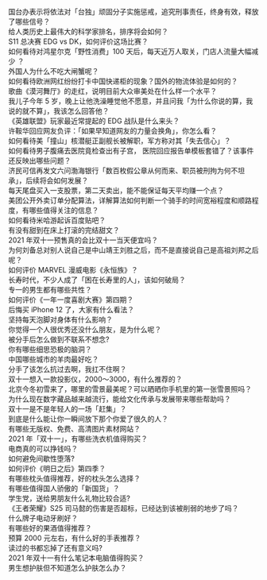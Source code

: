 国台办表示将依法对「台独」顽固分子实施惩戒，追究刑事责任，终身有效，释放了哪些信号？  
给人类历史上最伟大的科学家排名，排序将会如何？  
S11 总决赛 EDG vs DK，如何评价这场比赛？  
如何看待对鸿星尔克「野性消费」100 天后，每天近万人取关，门店人流量大幅减少 ？  
外国人为什么不吃大闸蟹呢？  
如何看待欧洲网红纷纷打卡中国快递柜的现象？国外的物流体验是如何的？  
歌曲《漠河舞厅》的走红，说明目前大众审美处在什么样一个水平？  
我儿子今年 5 岁，晚上让他洗澡睡觉他不愿意，并且问我「为什么你说的算，我说的就不算」，我该怎么回答他？  
《英雄联盟》玩家最近常提起的 EDG 战队是什么来头？  
许鞍华回应网友负评：「如果早知道网友的力量会换角」，你怎么看？  
如何看待美「撞山」核潜艇正副舰长被解职，军方称对其「失去信心」？  
如何看待男子腹痛去医院竟检查出有子宫， 医院回应报告单模板套错了？该事件还反映出哪些问题？  
济民可信再发文六问渤海银行「数百枚假公章从何而来、职员被刑拘为何不坦承」，后续将会如何发展？  
每天尾盘买入一支股票，第二天卖出，能不能保证每天平均赚一个点？  
美团公开外卖订单分配算法，详解算法如何判断一个骑手的时间宽裕程度和顺路程度，有哪些值得关注的信息？  
如何看待米哈游起诉百度贴吧？  
有没有甜到在床上打滚的完结甜文？  
2021 年双十一预售真的会比双十一当天便宜吗？  
为何刘备总对别人说自己是中山靖王刘胜之后，而不是直接说自己是高祖刘邦之后呢？  
如何评价 MARVEL 漫威电影《永恒族》？  
长寿时代，不少人成了「困在长寿里的人」，该如何破局？  
专一的男生都有哪些共性？  
如何评价《一年一度喜剧大赛》第四期？  
后悔买 iPhone 12 了，大家有什么看法？  
坚持每天泡脚对身体有什么影响？  
你觉得一个人很优秀还没什么朋友，是为什么呢？  
被分手后怎么做到不联系不想念?  
你有哪些细思恐极的脑洞？  
中国哪些城市的羊肉最好吃？  
分手了该怎么抗过去啊，我扛不住啊？  
双十一想入一款投影仪，2000～3000，有什么推荐的？  
北京今冬初雪来了，哪里的雪景最美呢？可以晒晒你手机里的第一张雪景照吗？  
为什么现在数字藏品越来越流行，能给文化传承与发展带来哪些帮助吗？  
双十一是不是年轻人的一场「赶集」？  
到底是什么能让你一瞬间放下那个你爱了很久的人？  
有哪些无版权、免费、高清图片素材网站？  
2021 年「双十一」，有哪些洗衣机值得购买？  
电商真的可以挣钱吗？  
如何避免间歇性堕落?  
如何评价《明日之后》第四季？  
有哪些枕头值得推荐，好的枕头怎么选择？  
有哪些值得国人骄傲的「新国货」？  
学生党，送给男朋友什么礼物比较合适?  
《王者荣耀》S25 司马懿的伤害是否超标，已经达到该被削弱的地步了吗？  
什么牌子电动牙刷好？  
有哪些好的果酒值得推荐？  
预算 2000 元左右，有什么好的手表推荐？  
读过的书都忘掉了还有意义吗?  
2021 年双十一有什么笔记本电脑值得购买？  
男生想护肤但不知道怎么护肤怎么办？  
